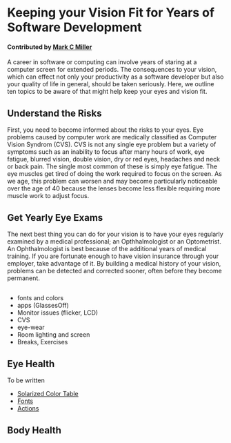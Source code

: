 # Keeping your Vision Fit for Years of Software Development

#### Contributed by [Mark C Miller](@markcmiller86)

A career in software or computing can involve years of staring at a computer screen for extended periods.
The consequences to your vision, which can effect not only your productivity as a software developer but
also your quality of life in general, should be taken seriously. Here, we outline ten topics to be aware of
that might help keep your eyes and vision fit. 

## Understand the Risks
First, you need to become informed about the risks to your eyes. Eye problems caused by computer work are medically
classified as Computer Vision Syndrom (CVS). CVS is not any single eye problem but a variety of symptoms
such as an inability to focus after many hours of work, eye fatigue, blurred vision, double vision, dry or red eyes,
headaches and neck or back pain. The single most common of these is simply eye fatigue. The eye muscles get tired of
doing the work required to focus on the screen. As we age, this problem can worsen and may become particularly noticeable
over the age of 40 because the lenses become less flexible requiring more muscle work to adjust focus.


## Get Yearly Eye Exams
The next best thing you can do for your vision is to have your eyes regularly examined by a medical
professional; an Opthhalmologist or an Optometrist. An Ophthalmologist is best because of the additional years of
medical training. If you are fortunate enough to have vision insurance through your employer, take advantage of it.
By building a medical history of your vision, problems can be detected and corrected sooner, often before they become
permanent.

## 

- fonts and colors
- apps (GlassesOff)
- Monitor issues (flicker, LCD)
- CVS
- eye-wear
- Room lighting and screen
- Breaks, Exercises

## Eye Health
To be written
 - [Solarized Color Table](http://ethanschoonover.com/solarized)
 - [Fonts](https://essilorusa.com/content/essilor-usa/en/newsroom/news/be_careful_coloran.html)
 - [Actions](http://www.allaboutvision.com/cvs/irritated.htm)
 
## Body Health


<!--- 
Categories: reliability
Topics: testing
Tags: reliability, reproducibility, robustness, ATPESC, HPC
Level: 2
Prerequisites: WhatIsCseSwTesting.md, HowToImproveTestingForCseSw.md, WhatIsOnlineLearning.md
Aggregate: Base: SwTestingTutorials.md
Aggregate: Section2
--->
